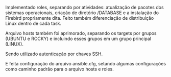 Implementado roles, separando por atividades: atualização de pacotes dos sistemas operacionais, criação de diretório /DATABASE e a instalação do Firebird propriamente dita. Feito também diferenciação de distribuição Linux dentro de cada task.

Arquivo hosts também foi aprimorado, separando os targets por grupos (UBUNTU e ROCKY) e incluindo esses grupos em um grupo principal (LINUX).

Sendo utilizado autenticação por chaves SSH.

E feita configuração do arquivo ansible.cfg, setando algumas configurações como caminho padrão para o arquivo hosts e roles.